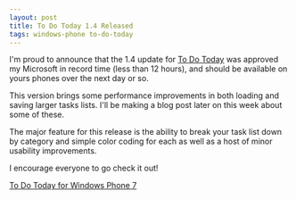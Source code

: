```yaml
---
layout: post
title: To Do Today 1.4 Released
tags: windows-phone to-do-today
---
```


I'm proud to announce that the 1.4 update for [To Do Today](/windows-phone/to-do) was approved my Microsoft in record time (less than 12 hours), and should be available on yours phones over the next day or so.

This version brings some performance improvements in both loading and saving larger tasks lists. I'll be making a blog post later on this week about some of these.

The major feature for this release is the ability to break your task list down by category and simple color coding for each as well as a host of minor usability improvements.

I encourage everyone to go check it out!

[To Do Today for Windows Phone 7](/windows-phone/to-do)

